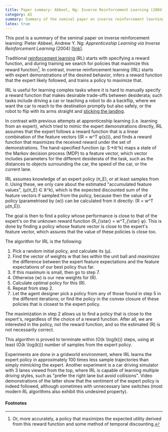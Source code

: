 ```yaml
---
title: Paper summary: Abbeel, Ng: Inverse Reinforcement Learning (2004)
category: AI
summary: Summary of the seminal paper on inverse reinforcement learning.
latex: true
---
```


This post is a summary of the seminal paper on inverse reinforcement learning: Pieter Abbeel, Andrew Y. Ng: _Apprenticeship Learning via Inverse Reinforcement Learning_ (2004) [[link](http://ai.stanford.edu/~pabbeel/irl/)].

Traditional [reinforcement learning](http://www0.cs.ucl.ac.uk/staff/D.Silver/web/Teaching.html) (RL) starts with specifying a reward function, and during training we search for policies that maximize this reward function[^1]. In contrast, inverse reinforcement learning (IRL) starts with expert demonstrations of the desired behavior, infers a reward function that the expert likely followed, and trains a policy to maximize that.

<!-- more -->

[^1]: Or, more accurately, a policy that maximizes the expected utility derived from this reward function and some method of temporal discounting.

IRL is useful for learning complex tasks where it is hard to manually specify a reward function that makes desirable trade-offs between desiderata; such tasks include driving a car or teaching a robot to do a backflip, where we want the car to reach to the destination promptly but also safely, or the robot to flip with its arms straight and [sticking the landing](https://youtu.be/xet3KDUfS_U?t=50).

In contrast with previous attempts at apprenticeship learning (i.e. learning from an expert), which tried to mimic the expert demonstrations directly, IRL assumes that the expert follows a reward function that is a linear combination of the feature vectors (\(R = w^T φ(s)\)), and finds a reward function that maximizes the received reward under the set of demonstrations. The hand-specified function \(φ: S→ℝ^k\) maps a state of the Markov decision process (MDP) to a feature vector, which vector includes parameters for the different desiderata of the task, such as the distances to objects surrounding the car, the speed of the car, or the current lane.

IRL assumes knowledge of an expert policy \(π_E\), or at least samples from it. Using these, we only care about the estimated "accumulated feature values", \(μ(π_E) ∈ ℝ^k\), which is the expected discounted sum of the feature vectors if sampled from the policy, because then the value of a policy (parametrised by \(w\)) can be calculated from it directly: \(R = w^T μ(π_E)\).

The goal is then to find a policy whose performance is close to that of the expert's on the unknown reward function \(R_{\star} = w^T_{\star} φ\). This is done by finding a policy whose feature vector is close to the expert's feature vector, which assures that the value of these policies is close too.

The algorithm for IRL is the following:

 1. Pick a random initial policy, and calculate its \(μ\).
 2. Find the vector of weights w that lies within the unit ball and _maximizes_ the difference between the expert feature expectations and the feature expectations of our best policy thus far.
 3. If this maximum is small, then go to step 7.
 4. Otherwise \(w\) is our new weights for \(R\).
 5. Calculate optimal policy for this \(R\).
 6. Repeat from step 2.
 7. Let the agent designer pick a policy from any of those found in step 5 in the different iterations; or find the policy in the convex closure of these policies that is closest to the expert policy.

The maximization in step 2 allows us to find a policy that is close to the expert's, regardless of the choice of a reward function. After all, we are interested in the policy, not the reward function, and so the estimated \(R\) is not necessarily correct.

This algorithm is proved to terminate within \(O(k \log(k))\) steps, using at least \(O(k \log(k))\) number of samples from the expert policy.

Experiments are done in a gridworld environment, where IRL learns the expert policy in approximately 100 times less sample trajectories than simply mimicking the expert. Another experiment is a car driving simulator with 3 lanes viewed from the top, where IRL is capable of learning multiple driving styles, such as "prefer the right lane but avoid collisions". Video demonstrations of the latter show that the sentiment of the expert policy is indeed followed, although sometimes with unnecessary lane switches (most modern RL algorithms also exhibit this undesired property).

#### Footnotes
